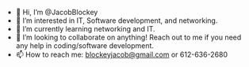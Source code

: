 - 👋 Hi, I’m @JacobBlockey
- 👀 I’m interested in IT, Software development, and networking.
- 🌱 I’m currently learning networking and IT.
- 💞️ I’m looking to collaborate on anything! Reach out to me if you need any help in coding/software development.
- 📫 How to reach me: blockeyjacob@gmail.com or 612-636-2680

<!---
JacobBlockey/JacobBlockey is a ✨ special ✨ repository because its `README.md` (this file) appears on your GitHub profile.
You can click the Preview link to take a look at your changes.
--->
